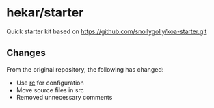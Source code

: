 # hekar/starter
Quick starter kit based on https://github.com/snollygolly/koa-starter.git

## Changes

From the original repository, the following has changed:

* Use [rc](https://www.npmjs.com/package/rc) for configuration
* Move source files in src
* Removed unnecessary comments
